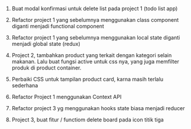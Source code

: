 1. Buat modal konfirmasi untuk delete list pada project 1 (todo list app)
2. Refactor project 1 yang sebelumnya menggunakan class component diganti menjadi functional component
3. Refactor project 1 yang sebelumnya menggunakan local state diganti menjadi global state (redux)

4. Project 2, tambahkan product yang terkait dengan kategori selain makanan. Lalu buat fungsi active untuk css nya, yang juga memfilter produk di product container.
5. Perbaiki CSS untuk tampilan product card, karna masih terlalu sederhana

6. Refactor Project 1 menggunakan Context API

7. Refactor project 3 yg menggunakan hooks state biasa menjadi reducer
8. Project 3, buat fitur / functiom delete board pada icon titik tiga